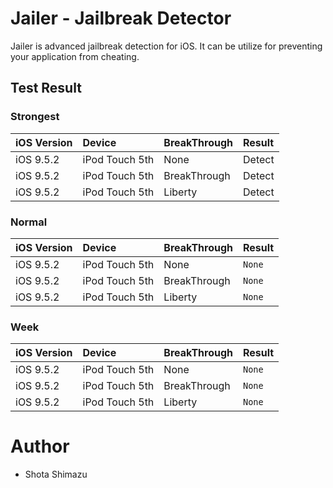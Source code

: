# Jailer - Jailbreak Detector

Jailer is advanced jailbreak detection for iOS. It can be utilize for preventing your application from cheating.


## Test Result

### Strongest

| iOS Version |     Device     | BreakThrough | Result |
|:------------|:---------------|:-------------|:-------|
| iOS 9.5.2   | iPod Touch 5th | None         | Detect |
| iOS 9.5.2   | iPod Touch 5th | BreakThrough | Detect |
| iOS 9.5.2   | iPod Touch 5th | Liberty      | Detect |


### Normal

| iOS Version |     Device     | BreakThrough | Result |
|:------------|:---------------|:-------------|:-------|
| iOS 9.5.2   | iPod Touch 5th | None         | `None` |
| iOS 9.5.2   | iPod Touch 5th | BreakThrough | `None` |
| iOS 9.5.2   | iPod Touch 5th | Liberty      | `None` |

### Week

| iOS Version |     Device     | BreakThrough | Result |
|:------------|:---------------|:-------------|:-------|
| iOS 9.5.2   | iPod Touch 5th | None         | `None` |
| iOS 9.5.2   | iPod Touch 5th | BreakThrough | `None` |
| iOS 9.5.2   | iPod Touch 5th | Liberty      | `None` |

# Author

- Shota Shimazu

